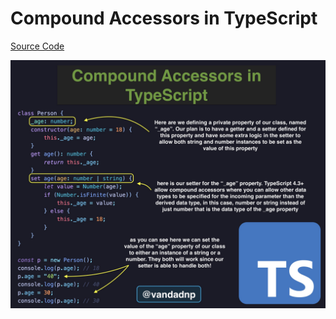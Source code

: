 # Compound Accessors in TypeScript

[Source Code](../source/compound-accessors-in-typescript.ts)

![](../images/compound-accessors-in-typescript.jpg)
